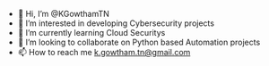 - 👋 Hi, I’m @KGowthamTN
- 👀 I’m interested in developing Cybersecurity projects
- 🌱 I’m currently learning Cloud Securitys
- 💞️ I’m looking to collaborate on Python based Automation projects
- 📫 How to reach me k.gowtham.tn@gmail.com

<!---
KGowthamTN/KGowthamTN is a ✨ special ✨ repository because its `README.md` (this file) appears on your GitHub profile.
You can click the Preview link to take a look at your changes.
--->
